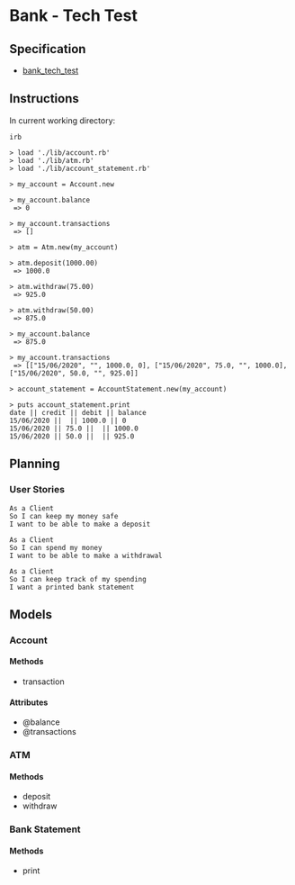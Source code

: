 # Bank - Tech Test

## Specification
* [bank_tech_test](https://github.com/makersacademy/course/blob/master/individual_challenges/bank_tech_test.md)

## Instructions
In current working directory:
```
irb
```

```
> load './lib/account.rb'
> load './lib/atm.rb'
> load './lib/account_statement.rb'
```

```
> my_account = Account.new

> my_account.balance
 => 0 

> my_account.transactions
 => []
```

```
> atm = Atm.new(my_account)

> atm.deposit(1000.00)
 => 1000.0

> atm.withdraw(75.00)
 => 925.0 

> atm.withdraw(50.00)
 => 875.0
```

```
> my_account.balance
 => 875.0 

> my_account.transactions
 => [["15/06/2020", "", 1000.0, 0], ["15/06/2020", 75.0, "", 1000.0], ["15/06/2020", 50.0, "", 925.0]] 
```

```
> account_statement = AccountStatement.new(my_account)

> puts account_statement.print
date || credit || debit || balance
15/06/2020 ||  || 1000.0 || 0
15/06/2020 || 75.0 ||  || 1000.0
15/06/2020 || 50.0 ||  || 925.0
```

## Planning
### User Stories
```
As a Client
So I can keep my money safe
I want to be able to make a deposit
```
```
As a Client
So I can spend my money
I want to be able to make a withdrawal
```
```
As a Client
So I can keep track of my spending
I want a printed bank statement
```

## Models
### Account
#### Methods
* transaction
#### Attributes
* @balance
* @transactions


### ATM
#### Methods
* deposit
* withdraw


### Bank Statement
#### Methods
* print

